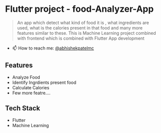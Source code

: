 # Flutter project - food-Analyzer-App
> An app which detect what kind of food it is , what ingredients  are used, what is the calories present in that food  and many more features similar to these. This is Machine Learning project combined with frontend which is combined with Flutter App development

- 📫 How to reach me: [@abhishekpatelmc](https://www.linkedin.com/in/abhishekpatelmc/)

## Features 
- Analyze Food 
- Identify Ingrdients present food 
- Calculate Calories 
- Few more featre.... 

## Tech Stack 
- Flutter
- Machine Learning 

